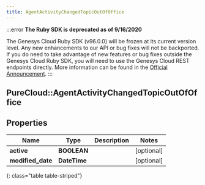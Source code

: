 ```yaml
---
title: AgentActivityChangedTopicOutOfOffice
---
```


:::error
**The Ruby SDK is deprecated as of 9/16/2020**

The Genesys Cloud Ruby SDK (v96.0.0) will be frozen at its current version level. Any new enhancements to our API or bug fixes will not be backported. If you do need to take advantage of new features or bug fixes outside the Genesys Cloud Ruby SDK, you will need to use the Genesys Cloud REST endpoints directly. More information can be found in the [Official Announcement](https://developer.mypurecloud.com/forum/t/announcement-genesys-cloud-ruby-sdk-end-of-life/8850).
:::


## PureCloud::AgentActivityChangedTopicOutOfOffice

## Properties

|Name | Type | Description | Notes|
|------------ | ------------- | ------------- | -------------|
| **active** | **BOOLEAN** |  | [optional] |
| **modified_date** | **DateTime** |  | [optional] |
{: class="table table-striped"}


